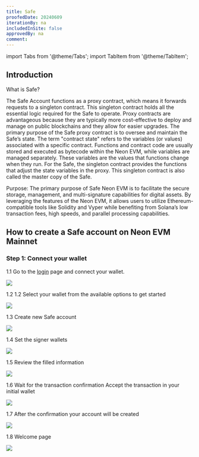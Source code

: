 ```yaml
---
title: Safe
proofedDate: 20240609
iterationBy: na
includedInSite: false
approvedBy: na
comment:
---
```


import Tabs from '@theme/Tabs';
import TabItem from '@theme/TabItem';

## Introduction

What is Safe?

The Safe Account functions as a proxy contract, which means it forwards requests to a singleton contract. This singleton contract holds all the essential logic required for the Safe to operate. Proxy contracts are advantageous because they are typically more cost-effective to deploy and manage on public blockchains and they allow for easier upgrades. The primary purpose of the Safe proxy contract is to oversee and maintain the Safe’s state.
The term "contract state" refers to the variables (or values) associated with a specific contract. Functions and contract code are usually stored and executed as bytecode within the Neon EVM, while variables are managed separately. These variables are the values that functions change when they run. For the Safe, the singleton contract provides the functions that adjust the state variables in the proxy. This singleton contract is also called the master copy of the Safe.

Purpose:
The primary purpose of Safe Neon EVM is to facilitate the secure storage, management, and multi-signature capabilities for digital assets. By leveraging the features of the Neon EVM, it allows users to utilize Ethereum-compatible tools like Solidity and Vyper while benefiting from Solana’s low transaction fees, high speeds, and parallel processing capabilities.

## How to create a Safe account on Neon EVM Mainnet

### Step 1: Connect your wallet

1.1 Go to the [login](https://safe.neonevm.org/welcome) page and connect your wallet.

<div className='neon-img-width-600' style={{textAlign: 'center'}}>

![](safe1.png)

</div>

1.2 1.2 Select your wallet from the available options to get started

<div className='neon-img-width-600' style={{textAlign: 'center'}}>

![](safe2.png)

</div>

1.3 Create new Safe account

<div className='neon-img-width-600' style={{textAlign: 'center'}}>

![](safe3.png)

</div>

1.4 Set the signer wallets

<div className='neon-img-width-600' style={{textAlign: 'center'}}>

![](safe4.png)

</div>


1.5 Review the filled information

<div className='neon-img-width-600' style={{textAlign: 'center'}}>

![](safe5.png)

</div>

1.6 Wait for the transaction confirmation
Accept the transaction in your initial wallet

<div className='neon-img-width-600' style={{textAlign: 'center'}}>

![](safe6.png)

</div>

1.7 After the confirmation your account will be created

<div className='neon-img-width-600' style={{textAlign: 'center'}}>

![](safe7.png)

</div>

1.8 Welcome page
<div className='neon-img-width-600' style={{textAlign: 'center'}}>

![](safe8.png)

</div>

